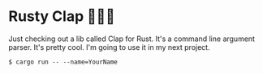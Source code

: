 # Rusty Clap 🦀👏🏻
Just checking out a lib called Clap for Rust. It's a command line argument parser. It's pretty cool. I'm going to use it in my next project. 
```
$ cargo run -- --name=YourName
```
